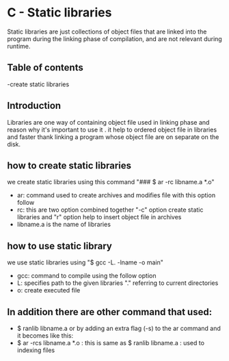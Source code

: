 # C - Static libraries

Static libraries are just collections of object files that are linked into the program during the linking phase of compilation, and are not relevant during runtime.
## Table of contents

-create static libraries

## Introduction

Libraries are one way  of containing object file used in linking phase and reason
why it's important to use it . it help to ordered object file in libraries and faster
thank linking a program whose object file are on separate on the disk.

## how to create static libraries 
we create static libraries using this command "### $ ar -rc libname.a *.o"
- ar: command used to create archives and modifies file with this option follow
- rc: this are two option combined together "-c" option create static libraries
and "r" option help to insert object file in archives
- libname.a is the name of libraries
## how to use static library
we use static libraries using "$ gcc  -L. -lname -o main"
- gcc: command to compile using the follow option 
- L: specifies path to the given libraries "." referring to current directories
- o: create executed file
## In addition there are other command that used:
- $ ranlib libname.a 
or by adding an extra flag (-s) to the ar command and it becomes like this:
- $ ar -rcs libname.a *.o : this is same as  $ ranlib libname.a : used to indexing files
